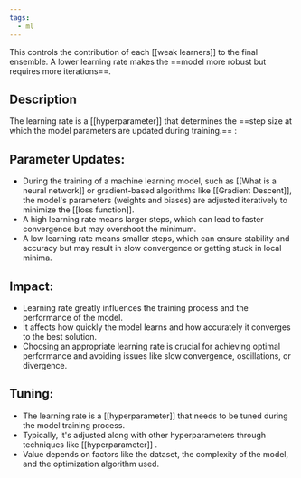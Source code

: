```yaml
---
tags:
  - ml
---
```



This controls the contribution of each [[weak learners]] to the final ensemble. A lower learning rate makes the ==model more robust but requires more iterations==.

## Description

The learning rate is a [[hyperparameter]] that determines the ==step size at which the model parameters are updated during training.== :
## **Parameter Updates:**
   - During the training of a machine learning model, such as [[What is a neural network]] or gradient-based algorithms like [[Gradient Descent]], the model's parameters (weights and biases) are adjusted iteratively to minimize the [[loss function]].
   - A high learning rate means larger steps, which can lead to faster convergence but may overshoot the minimum.
   - A low learning rate means smaller steps, which can ensure stability and accuracy but may result in slow convergence or getting stuck in local minima.
## **Impact:**
   - Learning rate greatly influences the training process and the performance of the model.
   - It affects how quickly the model learns and how accurately it converges to the best solution.
   - Choosing an appropriate learning rate is crucial for achieving optimal performance and avoiding issues like slow convergence, oscillations, or divergence.
## **Tuning:**
   - The learning rate is a [[hyperparameter]] that needs to be tuned during the model training process.
   - Typically, it's adjusted along with other hyperparameters through techniques like [[hyperparameter]] .
   - Value depends on factors like the dataset, the complexity of the model, and the optimization algorithm used.
